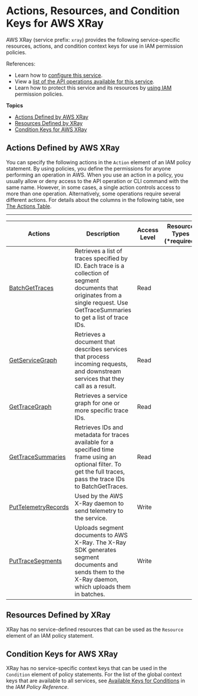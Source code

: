 # Actions, Resources, and Condition Keys for AWS XRay<a name="list_awsxray"></a>

AWS XRay \(service prefix: `xray`\) provides the following service\-specific resources, actions, and condition context keys for use in IAM permission policies\.

References:
+ Learn how to [configure this service](http://docs.aws.amazon.com/xray/latest/devguide/)\.
+ View a [list of the API operations available for this service](http://docs.aws.amazon.com/xray/latest/api/)\.
+ Learn how to protect this service and its resources by [using IAM](http://docs.aws.amazon.com/xray/latest/devguide/xray-permissions.html) permission policies\.

**Topics**
+ [Actions Defined by AWS XRay](#awsxray-actions-as-permissions)
+ [Resources Defined by XRay](#awsxray-resources-for-iam-policies)
+ [Condition Keys for AWS XRay](#awsxray-policy-keys)

## Actions Defined by AWS XRay<a name="awsxray-actions-as-permissions"></a>

You can specify the following actions in the `Action` element of an IAM policy statement\. By using policies, you define the permissions for anyone performing an operation in AWS\. When you use an action in a policy, you usually allow or deny access to the API operation or CLI command with the same name\. However, in some cases, a single action controls access to more than one operation\. Alternatively, some operations require several different actions\. For details about the columns in the following table, see [The Actions Table](reference_policies_actions-resources-contextkeys.md#actions_table)\.


****  

| Actions | Description | Access Level | Resource Types \(\*required\) | Condition Keys | Dependent Actions | 
| --- | --- | --- | --- | --- | --- | 
| [BatchGetTraces](http://docs.aws.amazon.com/xray/latest/api/API_BatchGetTraces.html) | Retrieves a list of traces specified by ID\. Each trace is a collection of segment documents that originates from a single request\. Use GetTraceSummaries to get a list of trace IDs\. | Read |  |  |  | 
| [GetServiceGraph](http://docs.aws.amazon.com/xray/latest/api/API_GetServiceGraph.html) | Retrieves a document that describes services that process incoming requests, and downstream services that they call as a result\. | Read |  |  |  | 
| [GetTraceGraph](http://docs.aws.amazon.com/xray/latest/api/API_GetTraceGraph.html) | Retrieves a service graph for one or more specific trace IDs\. | Read |  |  |  | 
| [GetTraceSummaries](http://docs.aws.amazon.com/xray/latest/api/API_GetTraceSummaries.html) | Retrieves IDs and metadata for traces available for a specified time frame using an optional filter\. To get the full traces, pass the trace IDs to BatchGetTraces\. | Read |  |  |  | 
| [PutTelemetryRecords](http://docs.aws.amazon.com/xray/latest/api/API_PutTelemetryRecords.html) | Used by the AWS X\-Ray daemon to send telemetry to the service\. | Write |  |  |  | 
| [PutTraceSegments](http://docs.aws.amazon.com/xray/latest/api/API_PutTraceSegments.html) | Uploads segment documents to AWS X\-Ray\. The X\-Ray SDK generates segment documents and sends them to the X\-Ray daemon, which uploads them in batches\. | Write |  |  |  | 

## Resources Defined by XRay<a name="awsxray-resources-for-iam-policies"></a>

XRay has no service\-defined resources that can be used as the `Resource` element of an IAM policy statement\.

## Condition Keys for AWS XRay<a name="awsxray-policy-keys"></a>

XRay has no service\-specific context keys that can be used in the `Condition` element of policy statements\. For the list of the global context keys that are available to all services, see [Available Keys for Conditions](http://docs.aws.amazon.com/IAM/latest/UserGuide/reference_policies_condition-keys.html#AvailableKeys) in the *IAM Policy Reference*\.